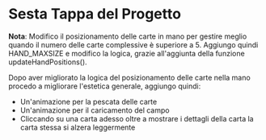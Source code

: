 # Sesta Tappa del Progetto

**Nota**: Modifico il posizionamento delle carte in mano per gestire meglio quando il numero delle carte complessive è superiore a 5. Aggiungo quindi HAND_MAXSIZE e modifico la logica, grazie all'aggiunta della funzione updateHandPositions().

Dopo aver migliorato la logica del posizionamento delle carte nella mano procedo a migliorare l'estetica generale, aggiungo quindi:
- Un'animazione per la pescata delle carte
- Un'animazione per il caricamento del campo
- Cliccando su una carta adesso oltre a mostrare i dettagli della carta la carta stessa si alzera leggermente

